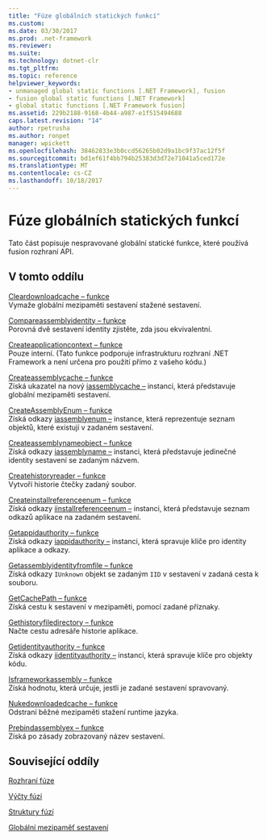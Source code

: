 ```yaml
---
title: "Fúze globálních statických funkcí"
ms.custom: 
ms.date: 03/30/2017
ms.prod: .net-framework
ms.reviewer: 
ms.suite: 
ms.technology: dotnet-clr
ms.tgt_pltfrm: 
ms.topic: reference
helpviewer_keywords:
- unmanaged global static functions [.NET Framework], fusion
- fusion global static functions [.NET Framework]
- global static functions [.NET Framework fusion]
ms.assetid: 229b2188-9168-4b44-a987-e1f515494688
caps.latest.revision: "14"
author: rpetrusha
ms.author: ronpet
manager: wpickett
ms.openlocfilehash: 38462833e3b0ccd56265b02d9a1bc9f37ac12f5f
ms.sourcegitcommit: bd1ef61f4bb794b25383d3d72e71041a5ced172e
ms.translationtype: MT
ms.contentlocale: cs-CZ
ms.lasthandoff: 10/18/2017
---
```

# <a name="fusion-global-static-functions"></a>Fúze globálních statických funkcí
Tato část popisuje nespravované globální statické funkce, které používá fusion rozhraní API.  
  
## <a name="in-this-section"></a>V tomto oddílu  
 [Cleardownloadcache – funkce](../../../../docs/framework/unmanaged-api/fusion/cleardownloadcache-function.md)  
 Vymaže globální mezipaměti sestavení stažené sestavení.  
  
 [Compareassemblyidentity – funkce](../../../../docs/framework/unmanaged-api/fusion/compareassemblyidentity-function.md)  
 Porovná dvě sestavení identity zjistěte, zda jsou ekvivalentní.  
  
 [Createapplicationcontext – funkce](../../../../docs/framework/unmanaged-api/fusion/createapplicationcontext-function.md)  
 Pouze interní. (Tato funkce podporuje infrastrukturu rozhraní .NET Framework a není určena pro použití přímo z vašeho kódu.)  
  
 [Createassemblycache – funkce](../../../../docs/framework/unmanaged-api/fusion/createassemblycache-function.md)  
 Získá ukazatel na nový [iassemblycache –](../../../../docs/framework/unmanaged-api/fusion/iassemblycache-interface.md) instanci, která představuje globální mezipaměti sestavení.  
  
 [CreateAssemblyEnum – funkce](../../../../docs/framework/unmanaged-api/fusion/createassemblyenum-function.md)  
 Získá odkazy [iassemblyenum –](../../../../docs/framework/unmanaged-api/fusion/iassemblyenum-interface.md) instance, která reprezentuje seznam objektů, které existují v zadaném sestavení.  
  
 [Createassemblynameobject – funkce](../../../../docs/framework/unmanaged-api/fusion/createassemblynameobject-function.md)  
 Získá odkazy [iassemblyname –](../../../../docs/framework/unmanaged-api/fusion/iassemblyname-interface.md) instanci, která představuje jedinečné identity sestavení se zadaným názvem.  
  
 [Createhistoryreader – funkce](../../../../docs/framework/unmanaged-api/fusion/createhistoryreader-function.md)  
 Vytvoří historie čtečky zadaný soubor.  
  
 [Createinstallreferenceenum – funkce](../../../../docs/framework/unmanaged-api/fusion/createinstallreferenceenum-function.md)  
 Získá odkazy [iinstallreferenceenum –](../../../../docs/framework/unmanaged-api/fusion/iinstallreferenceenum-interface.md) instanci, která představuje seznam odkazů aplikace na zadaném sestavení.  
  
 [Getappidauthority – funkce](../../../../docs/framework/unmanaged-api/fusion/getappidauthority-function.md)  
 Získá odkazy [iappidauthority –](../../../../docs/framework/unmanaged-api/fusion/iappidauthority-interface.md) instanci, která spravuje klíče pro identity aplikace a odkazy.  
  
 [Getassemblyidentityfromfile – funkce](../../../../docs/framework/unmanaged-api/fusion/getassemblyidentityfromfile-function.md)  
 Získá odkazy `IUnknown` objekt se zadaným `IID` v sestavení v zadaná cesta k souboru.  
  
 [GetCachePath – funkce](../../../../docs/framework/unmanaged-api/fusion/getcachepath-function.md)  
 Získá cestu k sestavení v mezipaměti, pomocí zadané příznaky.  
  
 [Gethistoryfiledirectory – funkce](../../../../docs/framework/unmanaged-api/fusion/gethistoryfiledirectory-function.md)  
 Načte cestu adresáře historie aplikace.  
  
 [Getidentityauthority – funkce](../../../../docs/framework/unmanaged-api/fusion/getidentityauthority-function.md)  
 Získá odkazy [iidentityauthority –](../../../../docs/framework/unmanaged-api/fusion/iidentityauthority-interface.md) instanci, která spravuje klíče pro objekty kódu.  
  
 [Isframeworkassembly – funkce](../../../../docs/framework/unmanaged-api/fusion/isframeworkassembly-function.md)  
 Získá hodnotu, která určuje, jestli je zadané sestavení spravovaný.  
  
 [Nukedownloadedcache – funkce](../../../../docs/framework/unmanaged-api/fusion/nukedownloadedcache-function.md)  
 Odstraní běžné mezipaměti stažení runtime jazyka.  
  
 [Prebindassemblyex – funkce](../../../../docs/framework/unmanaged-api/fusion/prebindassemblyex-function.md)  
 Získá po zásady zobrazovaný název sestavení.  
  
## <a name="related-sections"></a>Související oddíly  
 [Rozhraní fúze](../../../../docs/framework/unmanaged-api/fusion/fusion-interfaces.md)  
  
 [Výčty fúzí](../../../../docs/framework/unmanaged-api/fusion/fusion-enumerations.md)  
  
 [Struktury fúzí](../../../../docs/framework/unmanaged-api/fusion/fusion-structures.md)  
  
 [Globální mezipaměť sestavení](../../../../docs/framework/app-domains/gac.md)
